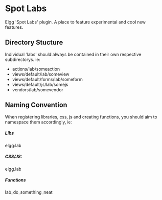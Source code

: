 Spot Labs
====

Elgg 'Spot Labs' plugin. A place to feature experimental and cool new features.

## Directory Stucture

Individual 'labs' should always be contained in their own respective
subdirectorys. ie:
 
- actions/lab/someaction
- views/default/lab/someview
- views/default/forms/lab/someform
- views/default/js/lab/somejs
- vendors/lab/somevendor

## Naming Convention

When registering libraries, css, js and creating functions, you should aim 
to namespace them accordingly, ie: 

##### Libs
elgg:lab

##### CSS/JS:
elgg.lab  

##### Functions
lab_do_something_neat
